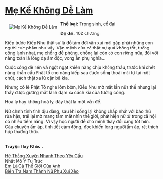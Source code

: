 <a href="https://utruyen.com/truyen/me-ke-khong-de-lam/19306/" title="Mẹ Kế Không Dễ Làm"><h1>Mẹ Kế Không Dễ Làm</h1></a><div style="display:table"><img align="right" style="float: left; padding: 10px;" src="https://utruyen.com/images/story/200x260/me-ke-khong-de-lam.jpg" alt="Mẹ Kế Không Dễ Làm"><strong>Thể loại:</strong> Trọng sinh, cổ đại<p></p><strong>Độ dài:</strong> 162 chương<p></p>Kiếp trước Kiếp Nhu thật sự là đổ tám đời vận xui mới gặp phải những con người cực phẩm như vậy. Vận mệnh của cô thật sự quá không tốt, tướng công lạnh nhạt, mẹ chồng đề phòng, chồng lại còn có con riêng nữa, đối với nàng toàn là lòng dạ âm độc, vong ân phụ nghĩa... <p></p>Cuộc sống đè nén và ngột ngạt khiến nàng chịu không thấu, trước khi chết nàng khẩn cầu Phật tổ cho nàng kiếp sau được sống thoải mái tự tại một chút, cách thật xa lũ cặn bã kia.<p></p>Nhưng có lẽ Phật Tổ nghe lỏm bỏm, Kiều Nhu mở mắt lần nữa thế nhưng lại thấy được gương mặt lãnh đạm xa cách kia của tướng công.<p></p>Hoà ly hay không hoà ly, đây thật là một vấn đề.<p></p>Nữ chính tính tình dịu dàng, sau khi sống lại không chấp nhất với báo thù rửa hận, trái lại mở mang tầm mắt nhìn thế giới, phát hiện nữ tử trong xã hội có nhiều tiềm năng. Vì vậy học người để cho mình thay đổi càng tốt hơn. Câu chuyện ấm áp, tình tiết cảm động, đọc khiến lòng người ấm áp, rất thích hợp thưởng thức.</div><p><br><b>Truyện Hay Khác :</b></p><a href="https://utruyen.com/truyen/he-thong-xuyen-nhanh-theo-yeu-cau/17561/" alt="Hệ Thống Xuyên Nhanh Theo Yêu Cầu">Hệ Thống Xuyên Nhanh Theo Yêu Cầu</a><br/><a href="https://github.com/quanluxury/ngontinhhot/tree/master/truyenhay/18680/" alt="Nhật Mộ Ỷ Tu Trúc">Nhật Mộ Ỷ Tu Trúc</a><br/><a href="https://github.com/quanluxury/ngontinhhot/tree/master/truyenhay/19428/" alt="Em Là Cả Thế Giới Của Anh">Em Là Cả Thế Giới Của Anh</a><br/><a href="https://github.com/quanluxury/ngontinhhot/tree/master/truyenhay/19474/" alt="Biến Tra Nam Thành Nữ Phụ Xui Xẻo">Biến Tra Nam Thành Nữ Phụ Xui Xẻo</a><br/>